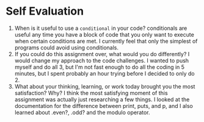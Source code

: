 # Self Evaluation

1. When is it useful to use a `conditional` in your code?
    conditionals are useful any time you have a block of code that you only want to execute when certain conditions are met. I currently feel that only the simplest of programs could avoid using conditionals.
1. If you could do this assignment over, what would you do differently?
    I would change my approach to the code challenges. I wanted to push myself and do all 3, but I'm not fast enough to do all the coding in 5 minutes, but I spent probably an hour trying before I decided to only do 2.
1. What about your thinking, learning, or work today brought you the most satisfaction? Why?
    I think the most satisfying moment of this assignment was actually just researching a few things. I looked at the documentation for the difference between print, puts, and p, and I also learned about .even?, .odd? and the modulo operator.